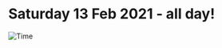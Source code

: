 # Saturday 13 Feb 2021 - all day!
![Time](https://github.com/rich-ctm/today/workflows/Time/badge.svg)
